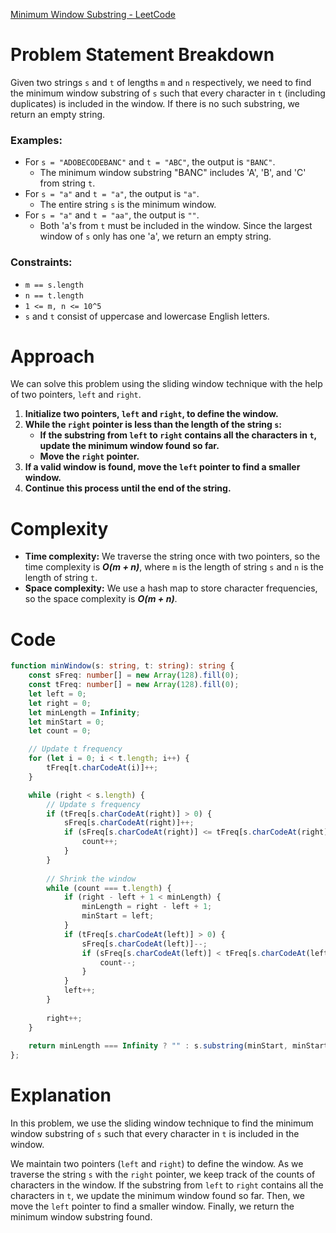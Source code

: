 [Minimum Window Substring - LeetCode](https://leetcode.com/problems/minimum-window-substring/description/)

# Problem Statement Breakdown
Given two strings `s` and `t` of lengths `m` and `n` respectively, we need to find the minimum window substring of `s` such that every character in `t` (including duplicates) is included in the window. If there is no such substring, we return an empty string.

### Examples:
- For `s = "ADOBECODEBANC"` and `t = "ABC"`, the output is `"BANC"`.
  - The minimum window substring "BANC" includes 'A', 'B', and 'C' from string `t`.
- For `s = "a"` and `t = "a"`, the output is `"a"`.
  - The entire string `s` is the minimum window.
- For `s = "a"` and `t = "aa"`, the output is `""`.
  - Both 'a's from `t` must be included in the window. Since the largest window of `s` only has one 'a', we return an empty string.

### Constraints:
- `m == s.length`
- `n == t.length`
- `1 <= m, n <= 10^5`
- `s` and `t` consist of uppercase and lowercase English letters.

# Approach
We can solve this problem using the sliding window technique with the help of two pointers, `left` and `right`.

1. **Initialize two pointers, `left` and `right`, to define the window.**
2. **While the `right` pointer is less than the length of the string `s`:**
   - **If the substring from `left` to `right` contains all the characters in `t`, update the minimum window found so far.**
   - **Move the `right` pointer.**
3. **If a valid window is found, move the `left` pointer to find a smaller window.**
4. **Continue this process until the end of the string.**

# Complexity
- **Time complexity:** We traverse the string once with two pointers, so the time complexity is ***O(m + n)***, where `m` is the length of string `s` and `n` is the length of string `t`.
- **Space complexity:** We use a hash map to store character frequencies, so the space complexity is ***O(m + n)***.

# Code

```typescript
function minWindow(s: string, t: string): string {
    const sFreq: number[] = new Array(128).fill(0);
    const tFreq: number[] = new Array(128).fill(0);
    let left = 0;
    let right = 0;
    let minLength = Infinity;
    let minStart = 0;
    let count = 0;

    // Update t frequency
    for (let i = 0; i < t.length; i++) {
        tFreq[t.charCodeAt(i)]++;
    }

    while (right < s.length) {
        // Update s frequency
        if (tFreq[s.charCodeAt(right)] > 0) {
            sFreq[s.charCodeAt(right)]++;
            if (sFreq[s.charCodeAt(right)] <= tFreq[s.charCodeAt(right)]) {
                count++;
            }
        }
        
        // Shrink the window
        while (count === t.length) {
            if (right - left + 1 < minLength) {
                minLength = right - left + 1;
                minStart = left;
            }
            if (tFreq[s.charCodeAt(left)] > 0) {
                sFreq[s.charCodeAt(left)]--;
                if (sFreq[s.charCodeAt(left)] < tFreq[s.charCodeAt(left)]) {
                    count--;
                }
            }
            left++;
        }
        
        right++;
    }
    
    return minLength === Infinity ? "" : s.substring(minStart, minStart + minLength);
};
```

# Explanation
In this problem, we use the sliding window technique to find the minimum window substring of `s` such that every character in `t` is included in the window.

We maintain two pointers (`left` and `right`) to define the window. As we traverse the string `s` with the `right` pointer, we keep track of the counts of characters in the window. If the substring from `left` to `right` contains all the characters in `t`, we update the minimum window found so far. Then, we move the `left` pointer to find a smaller window. Finally, we return the minimum window substring found.
